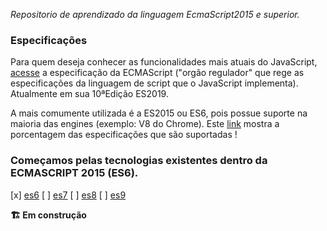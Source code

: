 _Repositorio de aprendizado da linguagem EcmaScript2015 e superior._


### Especificações

Para quem deseja conhecer as funcionalidades mais atuais do JavaScript, [acesse](http://ecma-international.org/ecma-262/10.0/index.html#Title) a especificação da ECMAScript ("orgão regulador" que rege as especificações da linguagem de script que o JavaScript implementa). Atualmente em sua 10ªEdição ES2019.

A mais comumente utilizada é a ES2015 ou ES6, pois possue suporte na maioria das engines (exemplo: V8 do Chrome). Este [link](https://kangax.github.io/compat-table/es6/) mostra a porcentagem das especificações que são suportadas !

### Começamos pelas tecnologias existentes dentro da ECMASCRIPT 2015 (ES6).
 [x] [es6](https://github.com/igorsteixeira94/learnjavascript/tree/master/es6)
 [ ] [es7](https://github.com/igorsteixeira94/learnjavascript/tree/master/es7)
 [ ] [es8](https://github.com/igorsteixeira94/learnjavascript/tree/master/es8)
 [ ] [es9](https://github.com/igorsteixeira94/learnjavascript/tree/master/es9)

**🏗️ Em construção**
